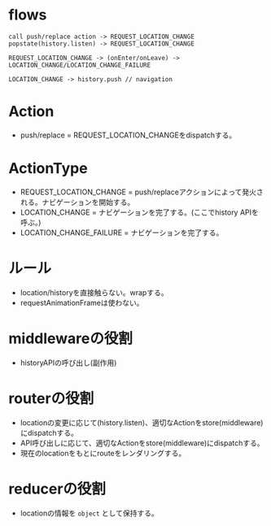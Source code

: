 # flows
```
call push/replace action -> REQUEST_LOCATION_CHANGE
popstate(history.listen) -> REQUEST_LOCATION_CHANGE

REQUEST_LOCATION_CHANGE -> (onEnter/onLeave) -> LOCATION_CHANGE/LOCATION_CHANGE_FAILURE

LOCATION_CHANGE -> history.push // navigation
```

# Action
- push/replace = REQUEST_LOCATION_CHANGEをdispatchする。

# ActionType
- REQUEST_LOCATION_CHANGE = push/replaceアクションによって発火される。ナビゲーションを開始する。
- LOCATION_CHANGE = ナビゲーションを完了する。(ここでhistory APIを呼ぶ。)
- LOCATION_CHANGE_FAILURE = ナビゲーションを完了する。

# ルール
- location/historyを直接触らない。wrapする。
- requestAnimationFrameは使わない。
                   
# middlewareの役割
- historyAPIの呼び出し(副作用)

# routerの役割
- locationの変更に応じて(history.listen)、適切なActionをstore(middleware)にdispatchする。
- API呼び出しに応じて、適切なActionをstore(middleware)にdispatchする。
- 現在のlocationをもとにrouteをレンダリングする。

# reducerの役割
- locationの情報を `object` として保持する。
